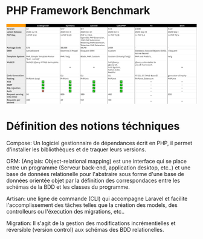 
# PHP Framework Benchmark
![benchmark](./assets/benchmark.png)

# Définition des notions téchniques
 Compose: Un logiciel gestionnaire de dépendances écrit en PHP, il permet d'installer les bibliothèques et de traquer leurs versions.

ORM: (Anglais: Object-relational mapping) est une interface qui se place entre un programme (Serveur back-end, application desktop, etc..) et une base de données relationelle pour l'abstraire sous forme d'une base de données orientée objet par la définition des correspondaces entre les schémas de la BDD et les classes du programme.

Artisan: une ligne de commande (CLI) qui accompagne Laravel et facilite l'accomplissement des tâches telles que la création des models, des controlleurs ou l'éxecution des migrations, etc..

Migration: Il s'agit de la gestion des modifications incrémentielles et réversible (version control) aux schémas des BDD relationelles.
